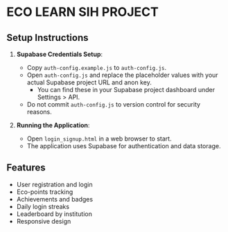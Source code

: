 # ECO LEARN SIH PROJECT

## Setup Instructions

1. **Supabase Credentials Setup**:
   - Copy `auth-config.example.js` to `auth-config.js`.
   - Open `auth-config.js` and replace the placeholder values with your actual Supabase project URL and anon key.
     - You can find these in your Supabase project dashboard under Settings > API.
   - Do not commit `auth-config.js` to version control for security reasons.

2. **Running the Application**:
   - Open `login_signup.html` in a web browser to start.
   - The application uses Supabase for authentication and data storage.

## Features

- User registration and login
- Eco-points tracking
- Achievements and badges
- Daily login streaks
- Leaderboard by institution
- Responsive design
